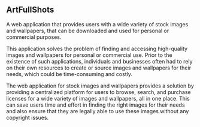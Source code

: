 ## ArtFullShots

A web application that provides users with a wide variety of stock images and wallpapers, that can be downloaded and used for personal or commercial purposes.

This application solves the problem of finding and accessing high-quality images and wallpapers for personal or commercial use. Prior to the existence of such applications, individuals and businesses often had to rely on their own resources to create or source images and wallpapers for their needs, which could be time-consuming and costly.

The web application for stock images and wallpapers provides a solution by providing a centralized platform for users to browse, search, and purchase licenses for a wide variety of images and wallpapers, all in one place. This can save users time and effort in finding the right images for their needs and also ensure that they are legally able to use these images without any copyright issues.
